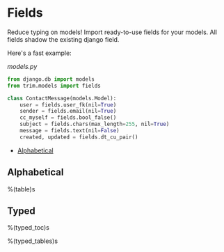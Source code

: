 # Fields

Reduce typing on models! Import ready-to-use fields for your models.
All fields shadow the existing django field.

Here's a fast example:

_models.py_

```py
from django.db import models
from trim.models import fields

class ContactMessage(models.Model):
    user = fields.user_fk(nil=True)
    sender = fields.email(nil=True)
    cc_myself = fields.bool_false()
    subject = fields.chars(max_length=255, nil=True)
    message = fields.text(nil=False)
    created, updated = fields.dt_cu_pair()
```

+ [Alphabetical](#alphabetical)

## Alphabetical

%(table)s

## Typed

%(typed_toc)s

%(typed_tables)s
